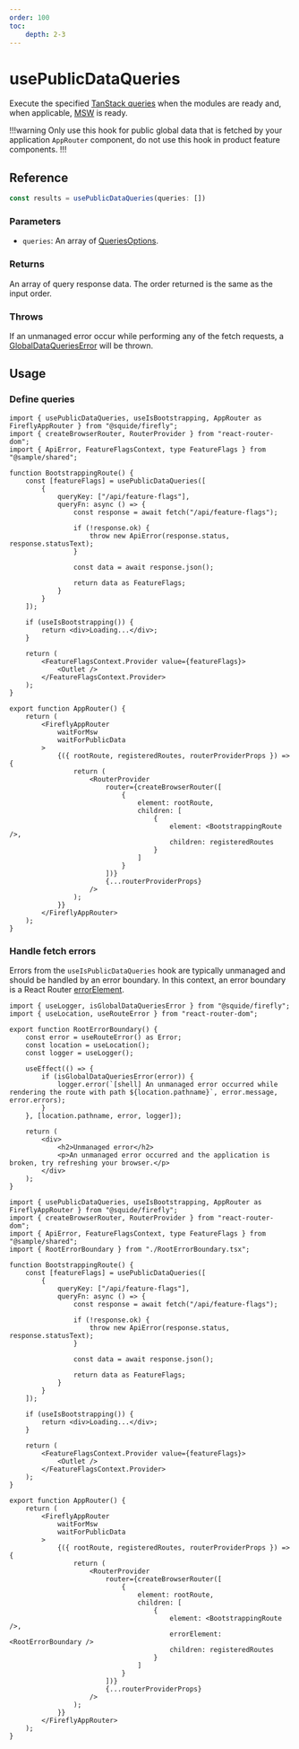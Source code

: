 ```yaml
---
order: 100
toc:
    depth: 2-3
---
```


# usePublicDataQueries

Execute the specified [TanStack queries](https://tanstack.com/query/latest/docs/framework/react/reference/useQueries) when the modules are ready and, when applicable, [MSW](https://mswjs.io/) is ready.

!!!warning
Only use this hook for public global data that is fetched by your application `AppRouter` component, do not use this hook in product feature components.
!!!

## Reference

```ts
const results = usePublicDataQueries(queries: [])
```

### Parameters

- `queries`: An array of [QueriesOptions](https://tanstack.com/query/latest/docs/framework/react/reference/useQueries).

### Returns

An array of query response data. The order returned is the same as the input order.

### Throws

If an unmanaged error occur while performing any of the fetch requests, a [GlobalDataQueriesError](./isGlobalDataQueriesError.md#globaldataquerieserror) will be thrown.

## Usage

### Define queries

```tsx !#6-21,38 host/src/AppRouter.tsx
import { usePublicDataQueries, useIsBootstrapping, AppRouter as FireflyAppRouter } from "@squide/firefly";
import { createBrowserRouter, RouterProvider } from "react-router-dom";
import { ApiError, FeatureFlagsContext, type FeatureFlags } from "@sample/shared";

function BootstrappingRoute() {
    const [featureFlags] = usePublicDataQueries([
        {
            queryKey: ["/api/feature-flags"],
            queryFn: async () => {
                const response = await fetch("/api/feature-flags");

                if (!response.ok) {
                    throw new ApiError(response.status, response.statusText);
                }

                const data = await response.json();

                return data as FeatureFlags;
            }
        }
    ]);

    if (useIsBootstrapping()) {
        return <div>Loading...</div>;
    }

    return (
        <FeatureFlagsContext.Provider value={featureFlags}>
            <Outlet />
        </FeatureFlagsContext.Provider>
    );
}

export function AppRouter() {
    return (
        <FireflyAppRouter 
            waitForMsw
            waitForPublicData
        >
            {({ rootRoute, registeredRoutes, routerProviderProps }) => {
                return (
                    <RouterProvider
                        router={createBrowserRouter([
                            {
                                element: rootRoute,
                                children: [
                                    {
                                        element: <BootstrappingRoute />,
                                        children: registeredRoutes
                                    }
                                ]
                            }
                        ])}
                        {...routerProviderProps}
                    />
                );
            }}
        </FireflyAppRouter>
    );
}
```

### Handle fetch errors

Errors from the `useIsPublicDataQueries` hook are typically unmanaged and should be handled by an error boundary. In this context, an error boundary is a React Router [errorElement](https://reactrouter.com/en/main/route/error-element).

```tsx !#10 host/src/RootErrorBoundary.tsx
import { useLogger, isGlobalDataQueriesError } from "@squide/firefly";
import { useLocation, useRouteError } from "react-router-dom";

export function RootErrorBoundary() {
    const error = useRouteError() as Error;
    const location = useLocation();
    const logger = useLogger();

    useEffect(() => {
        if (isGlobalDataQueriesError(error)) {
            logger.error(`[shell] An unmanaged error occurred while rendering the route with path ${location.pathname}`, error.message, error.errors);
        }
    }, [location.pathname, error, logger]);

    return (
        <div>
            <h2>Unmanaged error</h2>
            <p>An unmanaged error occurred and the application is broken, try refreshing your browser.</p>
        </div>
    );
}
```

```tsx !#50 host/src/AppRouter.tsx
import { usePublicDataQueries, useIsBootstrapping, AppRouter as FireflyAppRouter } from "@squide/firefly";
import { createBrowserRouter, RouterProvider } from "react-router-dom";
import { ApiError, FeatureFlagsContext, type FeatureFlags } from "@sample/shared";
import { RootErrorBoundary } from "./RootErrorBoundary.tsx";

function BootstrappingRoute() {
    const [featureFlags] = usePublicDataQueries([
        {
            queryKey: ["/api/feature-flags"],
            queryFn: async () => {
                const response = await fetch("/api/feature-flags");

                if (!response.ok) {
                    throw new ApiError(response.status, response.statusText);
                }

                const data = await response.json();

                return data as FeatureFlags;
            }
        }
    ]);

    if (useIsBootstrapping()) {
        return <div>Loading...</div>;
    }

    return (
        <FeatureFlagsContext.Provider value={featureFlags}>
            <Outlet />
        </FeatureFlagsContext.Provider>
    );
}

export function AppRouter() {
    return (
        <FireflyAppRouter 
            waitForMsw
            waitForPublicData
        >
            {({ rootRoute, registeredRoutes, routerProviderProps }) => {
                return (
                    <RouterProvider
                        router={createBrowserRouter([
                            {
                                element: rootRoute,
                                children: [
                                    {
                                        element: <BootstrappingRoute />,
                                        errorElement: <RootErrorBoundary />
                                        children: registeredRoutes
                                    }
                                ]
                            }
                        ])}
                        {...routerProviderProps}
                    />
                );
            }}
        </FireflyAppRouter>
    );
}
```
